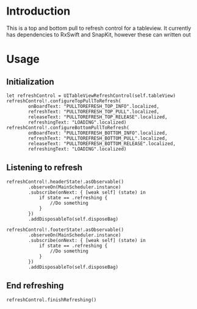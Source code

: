 # Introduction
This is a top and bottom pull to refresh control for a tableview. 
It currently has dependencies to RxSwift and SnapKit, however these can written out

# Usage

## Initialization

```
let refreshControl = UITableViewRefreshControl(self.tableView)
refreshControl!.configureTopPullToRefresh(
        onBoardText: "PULLTOREFRESH_TOP_INFO".localized,
        refreshText: "PULLTOREFRESH_TOP_PULL".localized,
        releaseText: "PULLTOREFRESH_TOP_RELEASE".localized,
        refreshingText: "LOADING".localized)
refreshControl!.configureBottomPullToRefresh(
        onBoardText: "PULLTOREFRESH_BOTTOM_INFO".localized,
        refreshText: "PULLTOREFRESH_BOTTOM_PULL".localized,
        releaseText: "PULLTOREFRESH_BOTTOM_RELEASE".localized,
        refreshingText: "LOADING".localized)
```

## Listening to refresh

```
refreshControl!.headerState!.asObservable()
        .observeOn(MainScheduler.instance)
        .subscribe(onNext: { [weak self] (state) in
            if state == .refreshing {
                //Do something
            }
        })
        .addDisposableTo(self.disposeBag)

refreshControl!.footerState!.asObservable()
        .observeOn(MainScheduler.instance)
        .subscribe(onNext: { [weak self] (state) in
            if state == .refreshing {
                //Do something
            }
        })
        .addDisposableTo(self.disposeBag)
```

## End refreshing
      
```
refreshControl.finishRefreshing()
```
